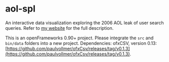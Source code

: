 # aol-spl
An interactive data visualization exploring the 2006 AOL leak of user search queries. Refer to [my website](http://zentralwerkstatt.org/projects/aol-spl.html) for the full description.

This is an openFrameworks 0.90+ project. Please integrate the `src` and `bin/data` folders into a new project. Dependencies: ofxCSV, version 0.13: [https://github.com/paulvollmer/ofxCsv/releases/tag/v0.1.3](https://github.com/paulvollmer/ofxCsv/releases/tag/v0.1.3).
